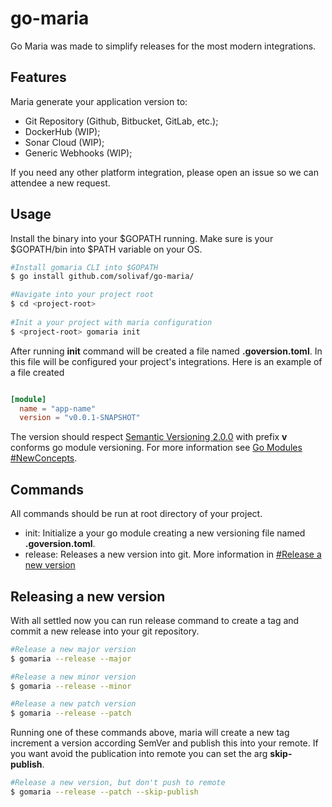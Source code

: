 # go-maria
Go Maria was made to simplify releases for the most modern integrations.

## Features
Maria generate your application version to: 
- Git Repository (Github, Bitbucket, GitLab, etc.); 
- DockerHub (WIP);
- Sonar Cloud (WIP);
- Generic Webhooks (WIP);

If you need any other platform integration, please open an issue so we can attendee a new request.

## Usage
Install the binary into your $GOPATH running. Make sure is your $GOPATH/bin into $PATH variable on your OS.
```bash
#Install gomaria CLI into $GOPATH
$ go install github.com/solivaf/go-maria/

#Navigate into your project root
$ cd <project-root>
 
#Init a your project with maria configuration
$ <project-root> gomaria init
```

After running **init** command will be created a file named **.goversion.toml**. 
In this file will be configured your project's integrations. Here is an example of a file created

```toml

[module]
  name = "app-name"
  version = "v0.0.1-SNAPSHOT"

```

The version should respect [Semantic Versioning 2.0.0](https://semver.org/) with prefix **v** conforms 
go module versioning. For more information see [Go Modules #NewConcepts](https://github.com/golang/go/wiki/Modules#new-concepts).

## Commands
All commands should be run at root directory of your project.

- init: Initialize a your go module creating a new versioning file named **.goversion.toml**.
- release: Releases a new version into git. More information in [#Release a new version](#release)

## Releasing a new version
With all settled now you can run release command to create a tag and commit a new release into your git repository.

```bash
#Release a new major version
$ gomaria --release --major

#Release a new minor version
$ gomaria --release --minor

#Release a new patch version
$ gomaria --release --patch
```

Running one of these commands above, maria will create a new tag increment a version according SemVer and publish this 
into your remote. If you want avoid the publication into remote you can set the arg **skip-publish**.

```bash
#Release a new version, but don't push to remote
$ gomaria --release --patch --skip-publish
```
